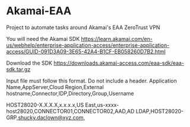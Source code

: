 # Akamai-EAA
Project to automate tasks around Akamai's EAA ZeroTrust VPN

You will need the Akamai SDK 
https://learn.akamai.com/en-us/webhelp/enterprise-application-access/enterprise-application-access/GUID-091D3A09-3E65-42A4-B1CF-EB058260D7B2.html

Download the SDK
https://downloads.akamai-access.com/eaa-sdk/eaa-sdk.tar.gz

Input file must follow this format. Do not include a header.
Application Name,AppServer,Cloud Region,External hostname,Connector,IDP,Directory,Group,Username

HOST28020-X.X.X.X,x.x.x.x,US East,us-xxxx-host28020,CONNECTOR01,CONNECTOR02,AAD,AD LDAP,HOST28020-GRP,shucky.daclown@xyz.com,
